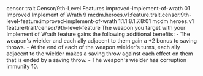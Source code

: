 <ability>
  <metadata>
    <class>censor</class>
    <feature_type>trait</feature_type>
    <file_dpath>Censor/9th-Level Features</file_dpath>
    <item_id>improved-implement-of-wrath</item_id>
    <item_index>01</item_index>
    <item_name>Improved Implement of Wrath</item_name>
    <level>9</level>
    <scc>mcdm.heroes.v1:feature.trait.censor.9th-level-feature:improved-implement-of-wrath</scc>
    <scdc>1.1.1:8.1.7.8:01</scdc>
    <source>mcdm.heroes.v1</source>
    <type>feature/trait/censor/9th-level-feature</type>
  </metadata>
  <effects>
    <effect type="mundane">The weapon you target with your Implement of Wrath feature gains the following additional benefits:
- The weapon&apos;s wielder and each ally adjacent to them gain a +2 bonus to saving throws.
- At the end of each of the weapon wielder&apos;s turns, each ally adjacent to the wielder makes a saving throw against each effect on them that is ended by a saving throw.
- The weapon&apos;s wielder has corruption immunity 10.</effect>
  </effects>
</ability>
